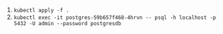 1.  `kubectl apply -f .`
2.  `kubectl exec -it postgres-59b657f468-4hrvn -- psql -h localhost -p 5432 -U admin --password postgresdb`